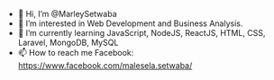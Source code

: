 - 👋 Hi, I’m @MarleySetwaba
- 👀 I’m interested in Web Development and Business Analysis.
- 🌱 I’m currently learning JavaScript, NodeJS, ReactJS, HTML, CSS, Laravel, MongoDB, MySQL
- 📫 How to reach me 
Facebook: https://www.facebook.com/malesela.setwaba/
<!---
MarleySetwaba/MarleySetwaba is a ✨ special ✨ repository because its `README.md` (this file) appears on your GitHub profile.
You can click the Preview link to take a look at your changes.
--->
